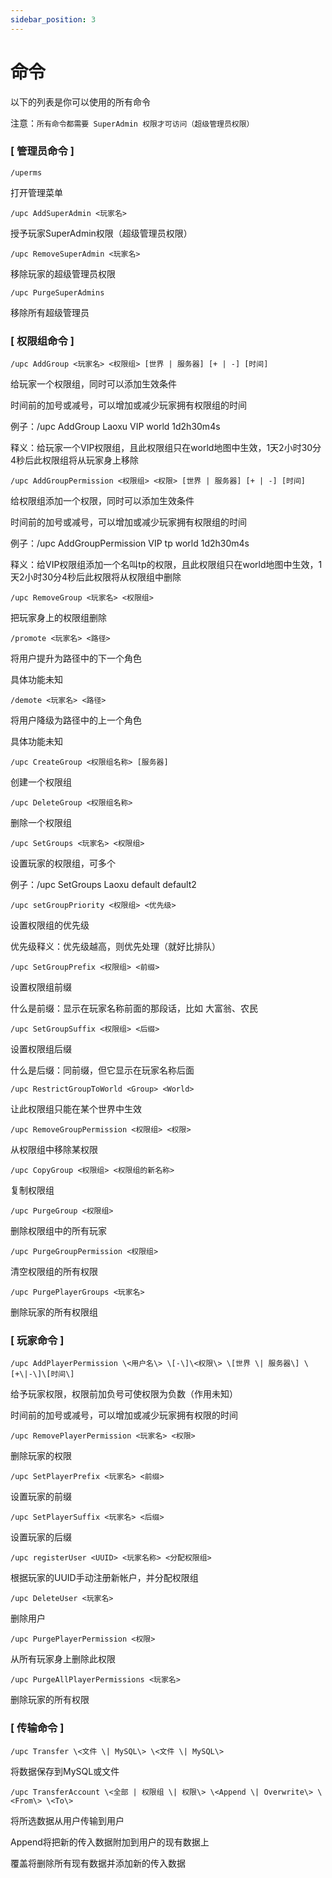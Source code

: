 ```yaml
---
sidebar_position: 3
---
```


# 命令

以下的列表是你可以使用的所有命令

注意：`所有命令都需要 SuperAdmin 权限才可访问（超级管理员权限）`

### [ 管理员命令 ]

`/uperms`

打开管理菜单

`/upc AddSuperAdmin <玩家名>`

授予玩家SuperAdmin权限（超级管理员权限）

`/upc RemoveSuperAdmin <玩家名>`

移除玩家的超级管理员权限

`/upc PurgeSuperAdmins`

移除所有超级管理员

### [ 权限组命令 ]

`/upc AddGroup <玩家名> <权限组> [世界 | 服务器] [+ | -] [时间]`

给玩家一个权限组，同时可以添加生效条件

时间前的加号或减号，可以增加或减少玩家拥有权限组的时间

例子：/upc AddGroup Laoxu VIP world 1d2h30m4s

释义：给玩家一个VIP权限组，且此权限组只在world地图中生效，1天2小时30分4秒后此权限组将从玩家身上移除

`/upc AddGroupPermission <权限组> <权限> [世界 | 服务器] [+ | -] [时间]`

给权限组添加一个权限，同时可以添加生效条件

时间前的加号或减号，可以增加或减少玩家拥有权限组的时间

例子：/upc AddGroupPermission VIP tp world 1d2h30m4s

释义：给VIP权限组添加一个名叫tp的权限，且此权限组只在world地图中生效，1天2小时30分4秒后此权限将从权限组中删除

`/upc RemoveGroup <玩家名> <权限组>`

把玩家身上的权限组删除

`/promote <玩家名> <路径>`

将用户提升为路径中的下一个角色

具体功能未知

`/demote <玩家名> <路径>`

将用户降级为路径中的上一个角色

具体功能未知

`/upc CreateGroup <权限组名称> [服务器]`

创建一个权限组

`/upc DeleteGroup <权限组名称>`

删除一个权限组

`/upc SetGroups <玩家名> <权限组>`

设置玩家的权限组，可多个

例子：/upc SetGroups Laoxu default default2

`/upc setGroupPriority <权限组> <优先级>`

设置权限组的优先级

优先级释义：优先级越高，则优先处理（就好比排队）

`/upc SetGroupPrefix <权限组> <前缀>`

设置权限组前缀

什么是前缀：显示在玩家名称前面的那段话，比如 大富翁、农民

`/upc SetGroupSuffix <权限组> <后缀>`

设置权限组后缀

什么是后缀：同前缀，但它显示在玩家名称后面

`/upc RestrictGroupToWorld <Group> <World>`

让此权限组只能在某个世界中生效

`/upc RemoveGroupPermission <权限组> <权限>`

从权限组中移除某权限

`/upc CopyGroup <权限组> <权限组的新名称>`

复制权限组

`/upc PurgeGroup <权限组>`

删除权限组中的所有玩家

`/upc PurgeGroupPermission <权限组>`

清空权限组的所有权限

`/upc PurgePlayerGroups <玩家名>`

删除玩家的所有权限组

### [ 玩家命令 ]

`/upc AddPlayerPermission \<用户名\> \[-\]\<权限\> \[世界 \| 服务器\] \[+\|-\]\[时间\]`

给予玩家权限，权限前加负号可使权限为负数（作用未知）

时间前的加号或减号，可以增加或减少玩家拥有权限的时间

`/upc RemovePlayerPermission <玩家名> <权限>`

删除玩家的权限

`/upc SetPlayerPrefix <玩家名> <前缀>`

设置玩家的前缀

`/upc SetPlayerSuffix <玩家名> <后缀>`

设置玩家的后缀

`/upc registerUser <UUID> <玩家名称> <分配权限组>`

根据玩家的UUID手动注册新帐户，并分配权限组

`/upc DeleteUser <玩家名>`

删除用户

`/upc PurgePlayerPermission <权限>`

从所有玩家身上删除此权限

`/upc PurgeAllPlayerPermissions <玩家名>`

删除玩家的所有权限

### [ 传输命令 ]

`/upc Transfer \<文件 \| MySQL\> \<文件 \| MySQL\>`

将数据保存到MySQL或文件

`/upc TransferAccount \<全部 | 权限组 \| 权限\> \<Append \| Overwrite\> \<From\> \<To\>`

将所选数据从用户<from>传输到用户<to>

Append将把新的传入数据附加到<To>用户的现有数据上

覆盖将删除所有现有数据并添加新的传入数据